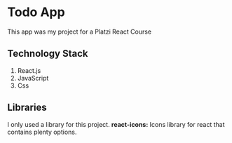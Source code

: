 # Todo App
This app was my project for a Platzi React Course
## Technology Stack
1. React.js
2. JavaScript
3. Css
## Libraries
I only used a library for this project.
**react-icons:** Icons library for react that contains plenty options.
